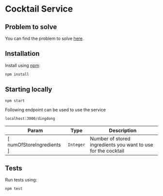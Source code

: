 # Cocktail Service

## Problem to solve

You can find the problem to solve [here](https://bodenbauschutt-cocktails.deno.dev/task2).

## Installation

Install using [npm](https://www.npmjs.org/):

```sh
npm install
```

## Starting locally

```sh
npm start
```

Following endpoint can be used to use the service

```sh
localhost:3000/dingdong
```
| Param                     | Type                 | Description                                                   |
|---------------------------|----------------------|---------------------------------------------------------------|
| [ numOfStoreIngredients ] | <code>Integer</code> | Number of stored ingredients you want to use for the cocktail |

## Tests

Run tests using: 
```sh
npm test
```

